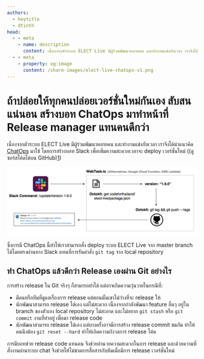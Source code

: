 ```yaml
---
authors:
  - heytitle
  - dtinth
head:
  - - meta
    - name: description
      content: เนื่องจากตัวระบบ ELECT Live มีผู้ร่วมพัฒนาหลายคน และทำงานแข่งกับเวลา เราจึงได้นำแนวคิด ChatOps มาใช้ โดยการสร้างบอท Slack เพื่อเพิ่มความสะดวกเวลาจะ​ deploy เวอร์ชั่นใหม่
  - - meta
    - property: og:image
      content: /share-images/elect-live-chatops-v1.png
---
```


# ถ้าปล่อยให้ทุกคนปล่อยเวอร์ชั่นใหม่กันเอง สับสนแน่นอน สร้างบอท ChatOps มาทำหน้าที่ Release manager แทนคนดีกว่า

<author-list></author-list>

เนื่องจากตัวระบบ ELECT Live มีผู้ร่วมพัฒนาหลายคน และทำงานแข่งกับเวลา
เราจึงได้นำแนวคิด [ChatOps](https://github.com/exAspArk/awesome-chatops) มาใช้
โดยการสร้างบอท Slack
เพื่อเพิ่มความสะดวกเวลาจะ​ deploy เวอร์ชั่นใหม่
((ดูซอร์สโค้ดได้บน GitHub)[1])

![](./Untitled-7245129e-0f22-4979-886f-54328a34dcde.png)

ซึ่งการมี ChatOps นี้ทำให้เราสามารถสั่ง deploy ​ระบบ ELECT Live จาก master branch ได้โดยตรงผ่านทาง Slack
แทนที่การรันคำสั่ง `git tag` จาก local repository​

## ทำ ChatOps แล้วดีกว่า Release เองผ่าน Git อย่างไร

การสร้าง release ใน Git จริงๆ ก็สามารถทำได้ แต่อาจเกิดความวุ่นวายในกรณีที่:

- มีคนหรือทีมที่ดูแลเรื่องการ release
  แต่ตอนนั้นเขาไม่ว่างที่จะ release ให้
- นักพัฒนาสามารถ release ได้เอง
  แต่ไม่สะดวก
  เนื่องจากกำลังพัฒนา feature อื่นๆ อยู่ใน branch ของตัวเอง
  local repository ไม่สะอาด
  และไม่อยาก `git stash` หรือ `git commit` งานที่ทำอยู่ เพื่อมา release code
- นักพัฒนาสามารถ release ได้เอง
  แต่บางครั้งอาจมีการสร้าง release commit ชนกัน
  ทำให้คนนึงต้อง `git reset --hard`
  ทำให้เกิดความกังวลการ release โค้ด

การมีบอทช่วย release code แทนคน
จึงช่วยอำนวยความสะดวกในการ release
และด้วยความที่สั่งงานผ่านระบบ chat
จึงช่วยให้ไม่ขาดการสื่อสารกับทีมเมื่อมีการ release เวอร์ชั่นใหม่

[1]: https://github.com/codeforthailand/elect-live-release-manager
